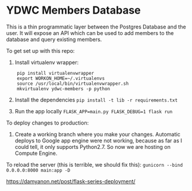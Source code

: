 # YDWC Members Database

This is a thin programmatic layer between the Postgres Database and the user. It will expose an API which can be used to add members to the database and query existing members.

To get set up with this repo:

1) Install virtualenv wrapper:
```
    pip install virtualenvwrapper
    export WORKON_HOME=~/.virtualenvs
    source /usr/local/bin/virtualenvwrapper.sh
    mkvirtualenv ydwc-members -p python
```

2) Install the dependencies
    `pip install -t lib -r requirements.txt`

3) Run the app locally
    `FLASK_APP=main.py FLASK_DEBUG=1 flask run`


To deploy changes to production:
1) Create a working branch where you make your changes. Automatic deploys to
Google app engine were not working, because as far as I could tell, it only
supports Python2.7. So now we are hosting on Compute Engine.

To reload the server (this is terrible, we should fix this):
`gunicorn --bind 0.0.0.0:8000 main:app -D`

https://damyanon.net/post/flask-series-deployment/
